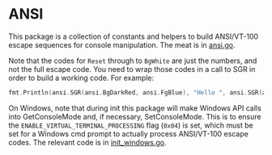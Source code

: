 # ANSI

This package is a collection of constants and helpers to build ANSI/VT-100 escape sequences for console manipulation. The meat is in [ansi.go](./ansi.go).

Note that the codes for `Reset` through to `BgWhite` are just the numbers, and not the full escape code. You need to wrap those codes in a call to SGR in order to build a working code. For example:

```go
fmt.Println(ansi.SGR(ansi.BgDarkRed, ansi.FgBlue), "Hello ", ansi.SGR(ansi.FsGreen), "World!", ansi.SGR(ansi.Reset))
```

On Windows, note that during init this package will make Windows API calls into GetConsoleMode and, if necessary, SetConsoleMode. This is to ensure the `ENABLE_VIRTUAL_TERMINAL_PROCESSING` flag (`0x04`) is set, which must be set for a Windows cmd prompt to actually process ANSI/VT-100 escape codes. The relevant code is in [init_windows.go](./init_windows.go).
